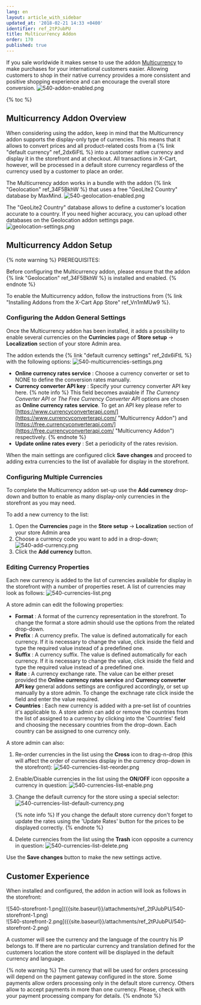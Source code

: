 ```yaml
---
lang: en
layout: article_with_sidebar
updated_at: '2018-02-21 14:33 +0400'
identifier: ref_2tPJubPU
title: Multicurrency Addon
order: 170
published: true
---
```

If you sale worldwide it makes sense to use the addon [Multicurrency](https://market.x-cart.com/addons/multicurrency-for-xcart5.html "Multicurrency") to make purchases for your international customers easier. Allowing customers to shop in their native currency provides a more consistent and positive shopping experience and can encourage the overall store conversion.
![540-addon-enabled.png]({{site.baseurl}}/attachments/ref_2tPJubPU/540-addon-enabled.png)

{% toc %}

## Multicurrency Addon Overview

When considering using the addon, keep in mind that the Multicurrency addon supports the display-only type of currencies. This means that it allows to convert prices and all product-related costs from a {% link "default currency" ref_2dx6iFtL %} into a customer native currency and display it in the storefront and at checkout. All transactions in X-Cart, however, will be processed in a default store currency regardless of the currency used by a customer to place an order.

The Multicurrency addon works in a bundle with the addon {% link "Geolocation" ref_34F5BkhW %} that uses a free "GeoLite2 Country" database by MaxMind. 
![540-geolocation-enabled.png]({{site.baseurl}}/attachments/ref_2tPJubPU/540-geolocation-enabled.png)

The "GeoLite2 Country" database allows to define a customer's location accurate to a country. If you need higher accuracy, you can upload other databases on the Geolocation addon settings page.
![geolocation-settings.png]({{site.baseurl}}/attachments/ref_2tPJubPU/geolocation-settings.png)


## Multicurrency Addon Setup

{% note warning %}
PREREQUISITES:

Before configuring the Multicurrency addon, please ensure that the addon {% link "Geolocation" ref_34F5BkhW %} is installed and enabled. 
{% endnote %}

To enable the Multicurrency addon, follow the instructions from {% link "Installing Addons from the X-Cart App Store" ref_Vn1mMUw9 %}.

### Configuring the Addon General Settings

Once the Multicurrency addon has been installed, it adds a possibility to enable several currencies on the **Currincies** page of **Store setup** -> **Localization** section of your store Admin area.

The addon extends the {% link "default currency settings" ref_2dx6iFtL %} with the following options:
![540-multicurrencies-settings.png]({{site.baseurl}}/attachments/ref_2tPJubPU/540-multicurrencies-settings.png)

* **Online currency rates service** : Choose a currency converter or set to NONE to define the conversion rates manually.
* **Currency converter API key** : Specify your currency converter API key here. 
  {% note info %}
  This field becomes avaiable if _The Currency Converter API_ or _The Free Currency Converter API_ options are chosen as **Online currency rates service**. To get an API key please refer to [https://www.currencyconverterapi.com/](https://www.currencyconverterapi.com/ "Multicurrency Addon") and [https://free.currencyconverterapi.com/](https://free.currencyconverterapi.com/ "Multicurrency Addon") respectively.
  {% endnote %}
* **Update online rates every** : Set a periodicity of the rates revision.

When the main settings are configured click **Save changes** and proceed to adding extra currencies to the list of available for display in the storefront.

### Configuring Multiple Currencies

To complete the Multicurrency addon set-up use the **Add currency** drop-down and button to enable as many display-only currencies in the storefront as you may need. 

To add a new currency to the list:
1. Open the **Currencies** page in the **Store setup** -> **Localization** section of your store Admin area
2. Choose a currency code you want to add in a drop-down;
   ![540-add-currency.png]({{site.baseurl}}/attachments/ref_2tPJubPU/540-add-currency.png)
3. Click the **Add currency** button.
   
### Editing Currency Properties

Each new currency is added to the list of currencies available for display in the storefront with a number of properties reset. A list of currencies may look as follows:
![540-currencies-list.png]({{site.baseurl}}/attachments/ref_2tPJubPU/540-currencies-list.png)

A store admin can edit the following properties:
* **Format** : A format of the currency representation in the storefront. To change the format a store admin should use the options from the related drop-down.
* **Prefix** : A currency prefix. The value is defined automatically for each currency. If it is necessary to change the value, click inside the field and type the required value instead of a predefined one.
* **Suffix** : A currency suffix. The value is defined automatically for each currency. If it is necessary to change the value, click inside the field and type the required value instead of a predefined one.
* **Rate** : A currency exchange rate. The value can be either preset provided the **Online currency rates service** and **Currency converter API key** general addons settings are configured accordingly, or set up manually by a store admin. To change the exchnage rate click inside the field and enter the value required. 
* **Countries** : Each new currency is added with a pre-set list of countries it's applicable to. A store admin can add or remove the countries from the list of assigned to a currency by clicking into the 'Countries' field and choosing the necessary countries from the drop-down. Each country can be assigned to one currency only.

A store admin can also: 

1. Re-order currencies in the list using the **Cross** icon to drag-n-drop (this will affect the order of currencies display in the currency drop-down in the storefront): 
   ![540-currencies-list-reorder.png]({{site.baseurl}}/attachments/ref_2tPJubPU/540-currencies-list-reorder.png)
2. Enable/Disable currencies in the list using the **ON/OFF** icon opposite a currency in question:
   ![540-currencies-list-enable.png]({{site.baseurl}}/attachments/ref_2tPJubPU/540-currencies-list-enable.png)
3. Change the default currency for the store using a special selector:
   ![540-currencies-list-default-currency.png]({{site.baseurl}}/attachments/ref_2tPJubPU/540-currencies-list-default-currency.png)

   {% note info %}
   If you change the default store currency don't forget to update the rates using the 'Update Rates' button for the prices to be displayed correctly.
   {% endnote %}

4. Delete currencies from the list using the **Trash** icon opposite a currency in question:
   ![540-currencies-list-delete.png]({{site.baseurl}}/attachments/ref_2tPJubPU/540-currencies-list-delete.png)
   
Use the **Save changes** button to make the new settings active.

## Customer Experience

When installed and configured, the addon in action will look as follows in the storefront:

<div class="ui stackable two column grid">
  <div class="column" markdown="span">![540-storefront-1.png]({{site.baseurl}}/attachments/ref_2tPJubPU/540-storefront-1.png)</div>
  <div class="column" markdown="span">![540-storefront-2.png]({{site.baseurl}}/attachments/ref_2tPJubPU/540-storefront-2.png)</div>
</div>


A customer will see the currency and the language of the country his IP belongs to. If there are no particular currency and translation defined for the customers location the store content will be displayed in the default currency and language.

{% note warning %}
The currency that will be used for orders processing will depend on the payment gateway configured in the store. Some payments allow orders processing only in the default store currency. Others allow to accept payments in more than one currency. Please, check with your payment processing company for details.
{% endnote %}
